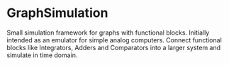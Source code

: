 # GraphSimulation
Small simulation framework for graphs with functional blocks. Initially intended as an emulator for simple analog computers. Connect functional blocks like Integrators, Adders and Comparators into a larger system and simulate in time domain.
